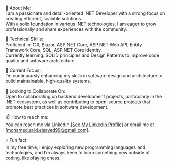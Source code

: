 👀 About Me:<br/>
I am a passionate and detail-oriented .NET Developer with a strong focus on creating efficient, scalable solutions.<br/>
With a solid foundation in various .NET technologies, I am eager to grow professionally and share experiences with the community.

🔧 Technical Skills:<br/>
Proficient in: C#, Blazor, ASP.NET Core, ASP.NET Web API, Entity Framework Core, SQL, ASP.NET Core Identity.<br/>
Currently learning: SOLID principles and Design Patterns to improve code quality and software architecture.

🌱 Current Focus:<br/>
I’m continuously enhancing my skills in software design and architecture to build maintainable, high-quality systems.

🤝 Looking to Collaborate On:<br/>
Open to collaborating on backend development projects, particularly in the .NET ecosystem, as well as contributing to open-source projects that promote best practices in software development.

📫 How to reach me:<br/>
You can reach me via LinkedIn [<a href="https://www.linkedin.com/in/mohamed-said-181465177/" target="_blank">See My Linkedin Profile</a>] or email me at [mohamed.said.elsayed99@gmail.com].

⚡ Fun fact:<br/>
In my free time, I enjoy exploring new programming languages and technologies, and I’m always keen to learn something new outside of coding, like playing chess.

<!---
MohamedSaidEl-Sayed/MohamedSaidEl-Sayed is a ✨ special ✨ repository because its `README.md` (this file) appears on your GitHub profile.
You can click the Preview link to take a look at your changes.
--->
